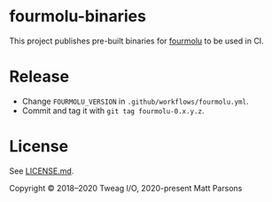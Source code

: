 # fourmolu-binaries

This project publishes pre-built binaries for [fourmolu](https://github.com/fourmolu/fourmolu) to be used in CI.

# Release

- Change `FOURMOLU_VERSION` in `.github/workflows/fourmolu.yml`.
- Commit and tag it with `git tag fourmolu-0.x.y.z`.

# License

See [LICENSE.md](LICENSE.md).

Copyright © 2018–2020 Tweag I/O, 2020-present Matt Parsons
